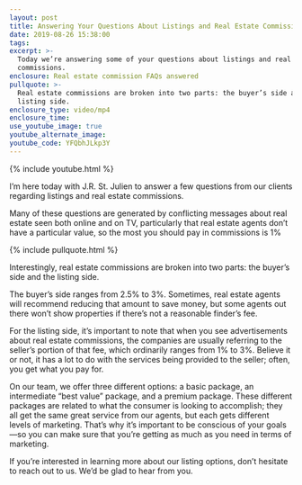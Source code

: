 ```yaml
---
layout: post
title: Answering Your Questions About Listings and Real Estate Commissions
date: 2019-08-26 15:38:00
tags:
excerpt: >-
  Today we’re answering some of your questions about listings and real estate
  commissions.
enclosure: Real estate commission FAQs answered
pullquote: >-
  Real estate commissions are broken into two parts: the buyer’s side and the
  listing side.
enclosure_type: video/mp4
enclosure_time:
use_youtube_image: true
youtube_alternate_image:
youtube_code: YFQbhJLkp3Y
---
```


{% include youtube.html %}

I’m here today with J.R. St. Julien to answer a few questions from our clients regarding listings and real estate commissions.

Many of these questions are generated by conflicting messages about real estate seen both online and on TV, particularly that real estate agents don’t have a particular value, so the most you should pay in commissions is 1%

{% include pullquote.html %}

Interestingly, real estate commissions are broken into two parts: the buyer’s side and the listing side.

The buyer’s side ranges from 2.5% to 3%. Sometimes, real estate agents will recommend reducing that amount to save money, but some agents out there won’t show properties if there’s not a reasonable finder’s fee.&nbsp;

For the listing side, it’s important to note that when you see advertisements about real estate commissions, the companies are usually referring to the seller’s portion of that fee, which ordinarily ranges from 1% to 3%. Believe it or not, it has a lot to do with the services being provided to the seller; often, you get what you pay for.

On our team, we offer three different options: a basic package, an intermediate “best value” package, and a premium package. These different packages are related to what the consumer is looking to accomplish; they all get the same great service from our agents, but each gets different levels of marketing. That’s why it’s important to be conscious of your goals—so you can make sure that you’re getting as much as you need in terms of marketing.

If you’re interested in learning more about our listing options, don’t hesitate to reach out to us. We’d be glad to hear from you.<br>&nbsp;